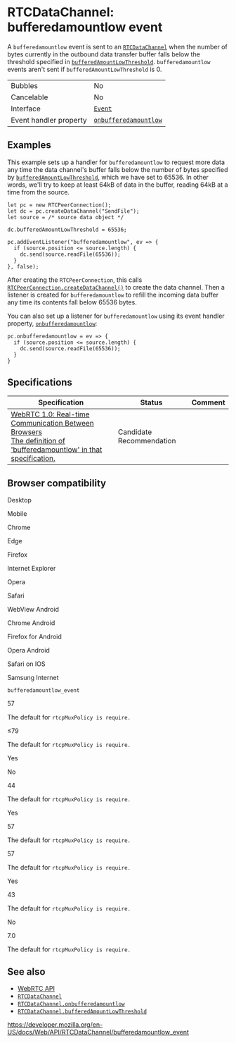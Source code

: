 RTCDataChannel: bufferedamountlow event
=======================================

A `bufferedamountlow` event is sent to an [`RTCDataChannel`](../rtcdatachannel) when the number of bytes currently in the outbound data transfer buffer falls below the threshold specified in [`bufferedAmountLowThreshold`](bufferedamountlowthreshold). `bufferedamountlow` events aren't sent if `bufferedAmountLowThreshold` is 0.

<table><tbody><tr class="odd"><td>Bubbles</td><td>No</td></tr><tr class="even"><td>Cancelable</td><td>No</td></tr><tr class="odd"><td>Interface</td><td><a href="../event"><code>Event</code></a></td></tr><tr class="even"><td>Event handler property</td><td><a href="onbufferedamountlow"><code>onbufferedamountlow</code></a></td></tr></tbody></table>

Examples
--------

This example sets up a handler for `bufferedamountlow` to request more data any time the data channel's buffer falls below the number of bytes specified by [`bufferedAmountLowThreshold`](bufferedamountlowthreshold), which we have set to 65536. In other words, we'll try to keep at least 64kB of data in the buffer, reading 64kB at a time from the source.

    let pc = new RTCPeerConnection();
    let dc = pc.createDataChannel("SendFile");
    let source = /* source data object */

    dc.bufferedAmountLowThreshold = 65536;

    pc.addEventListener("bufferedamountlow", ev => {
      if (source.position <= source.length) {
        dc.send(source.readFile(65536));
      }
    }, false);

After creating the `RTCPeerConnection`, this calls [`RTCPeerConnection.createDataChannel()`](../rtcpeerconnection/createdatachannel) to create the data channel. Then a listener is created for `bufferedamountlow` to refill the incoming data buffer any time its contents fall below 65536 bytes.

You can also set up a listener for `bufferedamountlow` using its event handler property, [`onbufferedamountlow`](onbufferedamountlow):

    pc.onbufferedamountlow = ev => {
      if (source.position <= source.length) {
        dc.send(source.readFile(65536));
      }
    }

Specifications
--------------

<table><thead><tr class="header"><th>Specification</th><th>Status</th><th>Comment</th></tr></thead><tbody><tr class="odd"><td><a href="https://w3c.github.io/webrtc-pc/#event-datachannel-bufferedamountlow">WebRTC 1.0: Real-time Communication Between Browsers<br />
<span class="small">The definition of 'bufferedamountlow' in that specification.</span></a></td><td><span class="spec-cr">Candidate Recommendation</span></td><td></td></tr></tbody></table>

Browser compatibility
---------------------

Desktop

Mobile

Chrome

Edge

Firefox

Internet Explorer

Opera

Safari

WebView Android

Chrome Android

Firefox for Android

Opera Android

Safari on IOS

Samsung Internet

`bufferedamountlow_event`

57

The default for `rtcpMuxPolicy is require.`

≤79

The default for `rtcpMuxPolicy is require.`

Yes

No

44

The default for `rtcpMuxPolicy is require.`

Yes

57

The default for `rtcpMuxPolicy is require.`

57

The default for `rtcpMuxPolicy is require.`

Yes

43

The default for `rtcpMuxPolicy is require.`

No

7.0

The default for `rtcpMuxPolicy is require.`

See also
--------

-   [WebRTC API](../webrtc_api)
-   [`RTCDataChannel`](../rtcdatachannel)
-   [`RTCDataChannel.onbufferedamountlow`](onbufferedamountlow)
-   [`RTCDataChannel.bufferedAmountLowThreshold`](bufferedamountlowthreshold)

<a href="https://developer.mozilla.org/en-US/docs/Web/API/RTCDataChannel/bufferedamountlow_event" class="_attribution-link">https://developer.mozilla.org/en-US/docs/Web/API/RTCDataChannel/bufferedamountlow_event</a>
